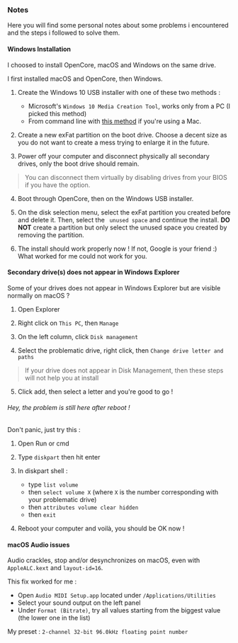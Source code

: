 ### Notes

Here you will find some personal notes about some problems i encountered and the steps i followed to solve them.


#### Windows Installation

I choosed to install OpenCore, macOS and Windows on the same drive.

I first installed macOS and OpenCore, then Windows.


1. Create the Windows 10 USB installer with one of these two methods :
	- Microsoft's `Windows 10 Media Creation Tool`, works only from a PC (I picked this method)
	- From command line with [this method](https://www.freecodecamp.org/news/how-make-a-windows-10-usb-using-your-mac-build-a-bootable-iso-from-your-macs-terminal/) if you're using a Mac.


2. Create a new exFat partition on the boot drive. Choose a decent size as you do not want to create a mess trying to enlarge it in the future.

3. Power off your computer and disconnect physically all secondary drives, only the boot drive should remain.
> You can disconnect them virtually by disabling drives from your BIOS if you have the option.

4. Boot through OpenCore, then on the Windows USB installer.

5. On the disk selection menu, select the exFat partition you created before and delete it. Then, select the ` unused space` and continue the install. **DO NOT** create a partition but only select the unused space you created by removing the partition.

6. The install should work properly now ! If not, Google is your friend :) What worked for me could not work for you.


#### Secondary drive(s) does not appear in Windows Explorer

Some of your drives does not appear in Windows Explorer but are visible normally on macOS ?

1. Open Explorer

2. Right click on `This PC`, then `Manage`

3. On the left column, click `Disk management`

4. Select the problematic drive, right click, then `Change drive letter and paths`
> If your drive does not appear in Disk Management, then these steps will not help you at install

5. Click add, then select a letter and you're good to go !

###### Hey, the problem is still here after reboot !

Don't panic, just try this :

1. Open Run or cmd

2. Type `diskpart` then hit enter

3. In diskpart shell :
	- type `list volume`
	- then `select volume X` (where `X` is the number corresponding with your problematic drive)
	- then `attributes volume clear hidden`
	- then 	`exit`


4. Reboot your computer and voilà, you should be OK now !


#### macOS Audio issues

Audio crackles, stop and/or desynchronizes on macOS, even with `AppleALC.kext` and `layout-id=16`.

This fix worked for me :

- Open `Audio MIDI Setup.app` located under `/Applications/Utilities`
- Select your sound output on the left panel
- Under `Format (Bitrate)`, try all values starting from the biggest value (the lower one in the list)

My preset : `2-channel 32-bit 96.0kHz floating point number`
